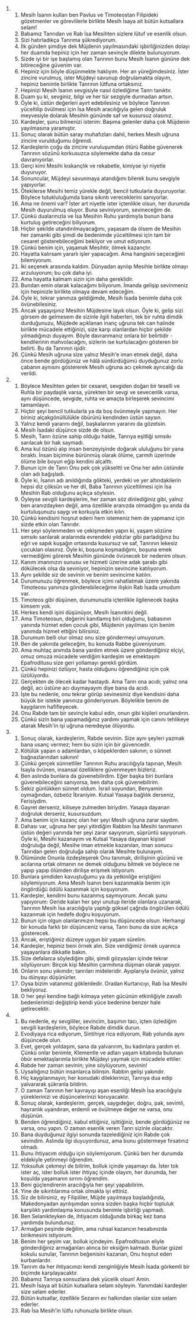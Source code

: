 <ol>
  <li>
    <ol>
      <li>Mesih İsanın kulları ben Pavlus ve Timoteostan Filipideki gözetmenler ve görevlilerle birlikte Mesih İsaya ait bütün kutsallara selam!</li>
      <li>Babamız Tanrıdan ve Rab İsa Mesihten sizlere lütuf ve esenlik olsun.</li>
      <li>Sizi hatırladıkça Tanrıma şükrediyorum.</li>
      <li>İlk günden şimdiye dek Müjdenin yayılmasındaki işbirliğinizden dolayı her duamda hepiniz için her zaman sevinçle dilekte bulunuyorum.</li>
      <li>Sizde iyi bir işe başlamış olan Tanrının bunu Mesih İsanın gününe dek bitireceğine güvenim var.</li>
      <li>Hepiniz için böyle düşünmekte haklıyım. Her an yüreğimdesiniz. İster zincire vurulmuş, ister Müjdeyi savunup doğrulamakta olayım, hepiniz benimle birlikte Tanrının lütfuna ortaksınız.</li>
      <li>Hepinizi Mesih İsanın sevgisiyle nasıl özlediğime Tanrı tanıktır.</li>
      <li>Duam şu ki, sevginiz, bilgi ve her tür sezgiyle durmadan artsın.</li>
      <li>Öyle ki, üstün değerleri ayırt edebilesiniz ve böylece Tanrının yüceltilip övülmesi için İsa Mesih aracılığıyla gelen doğruluk meyvesiyle dolarak Mesihin gününde saf ve kusursuz olasınız.</li>
      <li>Kardeşler, şunu bilmenizi isterim: Başıma gelenler daha çok Müjdenin yayılmasına yaramıştır.</li>
      <li>Sonuç olarak bütün saray muhafızları dahil, herkes Mesih uğruna zincire vurulduğumu öğrendi.</li>
      <li>Kardeşlerin çoğu da zincire vuruluşumdan ötürü Rabbe güvenerek Tanrının sözünü korkusuzca söylemekte daha da cesur davranıyorlar.</li>
      <li>Gerçi kimi Mesihi kıskançlık ve rekabetle, kimiyse iyi niyetle duyuruyor.</li>
      <li>Sonuncular, Müjdeyi savunmaya atandığımı bilerek bunu sevgiyle yapıyorlar.</li>
      <li>Ötekilerse Mesihi temiz yürekle değil, bencil tutkularla duyuruyorlar. Böylece tutukluluğumda bana sıkıntı vereceklerini sanıyorlar.</li>
      <li>Ama ne önemi var? İster art niyetle ister içtenlikle olsun, her durumda Mesih duyurulmuş oluyor. Buna seviniyorum, sevineceğim de.</li>
      <li>Çünkü dualarınızla ve İsa Mesihin Ruhu yardımıyla bunun bana kurtuluş getireceğini biliyorum.</li>
      <li>Hiçbir şekilde utandırılmayacağımı, yaşasam da ölsem de Mesihin her zamanki gibi şimdi de bedenimde yüceltilmesi için tam bir cesaret gösterebileceğimi bekliyor ve umut ediyorum.</li>
      <li>Çünkü benim için, yaşamak Mesihtir, ölmek kazançtır.</li>
      <li>Hayatta kalırsam yararlı işler yapacağım. Ama hangisini seçeceğimi bilemiyorum.</li>
      <li>İki seçenek arasında kaldım. Dünyadan ayrılıp Mesihle birlikte olmayı arzuluyorum; bu çok daha iyi.</li>
      <li>Ama hayatta kalmam sizin için daha gereklidir.</li>
      <li>Bundan emin olarak kalacağımı biliyorum. İmanda gelişip sevinmeniz için hepinizle birlikte olmaya devam edeceğim.</li>
      <li>Öyle ki, tekrar yanınıza geldiğimde, Mesih İsada benimle daha çok övünebilesiniz.</li>
      <li>Ancak yaşayışınız Mesihin Müjdesine layık olsun. Öyle ki, gelip sizi görsem de gelmesem de sizinle ilgili haberleri, tek bir ruhta dimdik durduğunuzu, Müjdede açıklanan inanç uğruna tek can halinde birlikte mücadele ettiğinizi, size karşı olanlardan hiçbir şekilde yılmadığınızı duyayım. Böyle davranmanız onlara bir belirtidir - kendilerinin mahvolacağını, sizlerin ise kurtulacağını gösteren bir belirti. Bu da Tanrının işidir.</li>
      <li>Çünkü Mesih uğruna size yalnız Mesih'e iman etmek değil, daha önce bende gördüğünüz ve hâlâ sürdürdüğümü duyduğunuz zorlu çabanın aynısını göstererek Mesih uğruna acı çekmek ayrıcalığı da verildi.</li>
    </ol>
  </li>
  <li>
    <ol>
      <li>Böylece Mesihten gelen bir cesaret, sevgiden doğan bir teselli ve Ruhla bir paydaşlık varsa, yürekten bir sevgi ve sevecenlik varsa, aynı düşüncede, sevgide, ruhta ve amaçta birleşerek sevincimi tamamlayın.</li>
      <li>Hiçbir şeyi bencil tutkularla ya da boş övünmeyle yapmayın. Her biriniz alçakgönüllülükle öbürünü kendinden üstün saysın.</li>
      <li>Yalnız kendi yararını değil, başkalarının yararını da gözetsin.</li>
      <li>Mesih İsadaki düşünce sizde de olsun.</li>
      <li>Mesih, Tanrı özüne sahip olduğu halde, Tanrıya eşitliği sımsıkı sarılacak bir hak saymadı.</li>
      <li>Ama kul özünü alıp insan benzeyişinde doğarak ululuğunu bir yana bıraktı. İnsan biçimine bürünmüş olarak ölüme, çarmıh üzerinde ölüme bile boyun eğip kendini alçalttı.</li>
      <li>Bunun için de Tanrı Onu pek çok yükseltti ve Ona her adın üstünde olan adı bağışladı.</li>
      <li>Öyle ki, İsanın adı anıldığında gökteki, yerdeki ve yer altındakilerin hepsi diz çöksün ve her dil, Baba Tanrının yüceltilmesi için İsa Mesihin Rab olduğunu açıkça söylesin.</li>
      <li>Öyleyse sevgili kardeşlerim, her zaman söz dinlediğiniz gibi, yalnız ben aranızdayken değil, ama özellikle aranızda olmadığım şu anda da kurtuluşunuzu saygı ve korkuyla etkin kılın.</li>
      <li>Çünkü kendisini hoşnut edeni hem istemeniz hem de yapmanız için sizde etkin olan Tanrıdır.</li>
      <li>Her şeyi söylenmeden ve çekişmeden yapın ki, yaşam sözüne sımsıkı sarılarak aralarında evrendeki yıldızlar gibi parladığınız bu eğri ve sapık kuşağın ortasında kusursuz ve saf, Tanrının lekesiz çocukları olasınız. Öyle ki, boşuna koşmadığımı, boşuna emek vermediğimi görerek Mesihin gününde övünecek bir nedenim olsun.</li>
      <li>Kanım imanınızın sunusu ve hizmeti üzerine adak şarabı gibi dökülecek olsa da seviniyor, hepinizin sevincine katılıyorum.</li>
      <li>Aynı şekilde siz de sevinin ve benim sevincime katılın.</li>
      <li>Durumunuzu öğrenmek, böylece içimi rahatlatmak üzere yakında Timoteosu yanınıza gönderebileceğime ilişkin Rab İsada umudum var.</li>
      <li>Timoteos gibi düşünen, durumunuzla içtenlikle ilgilenecek başka kimsem yok.</li>
      <li>Herkes kendi işini düşünüyor, Mesih İsanınkini değil.</li>
      <li>Ama Timoteosun, değerini kanıtlamış biri olduğunu, babasının yanında hizmet eden çocuk gibi, Müjdenin yayılması için benim yanımda hizmet ettiğini bilirsiniz.</li>
      <li>Durumum belli olur olmaz onu size göndermeyi umuyorum.</li>
      <li>Ben de yakında geleceğim, bu konuda Rabbe güveniyorum.</li>
      <li>Ama muhtaç anımda bana yardım etmek üzere gönderdiğiniz elçiyi, omuz omuza mücadele verdiğim kardeşim ve emektaşım Epafroditusu size geri yollamayı gerekli gördüm.</li>
      <li>Çünkü hepinizi özlüyor, hasta olduğunu öğrendiğiniz için çok üzülüyordu.</li>
      <li>Gerçekten de ölecek kadar hastaydı. Ama Tanrı ona acıdı; yalnız ona değil, acı üstüne acı duymayayım diye bana da acıdı.</li>
      <li>İşte bu nedenle, onu tekrar görüp sevinesiniz diye kendisini daha büyük bir istekle yanınıza gönderiyorum. Böylelikle benim de kaygılarım hafifleyecek.</li>
      <li>Onu Rabde tam bir sevinçle kabul edin, onun gibi kişileri onurlandırın.</li>
      <li>Çünkü sizin bana yapamadığınız yardımı yapmak için canını tehlikeye atarak Mesih'in işi uğruna neredeyse ölüyordu.</li>
    </ol>
  </li>
  <li>
    <ol>
      <li>Sonuç olarak, kardeşlerim, Rabde sevinin. Size aynı şeyleri yazmak bana usanç vermez; hem bu sizin için bir güvencedir.</li>
      <li>Kötülük yapan o adamlardan, o köpeklerden sakının; o sünnet bağnazlarından sakının!</li>
      <li>Çünkü gerçek sünnetliler Tanrının Ruhu aracılığıyla tapınan, Mesih İsayla övünen, insansal özelliklere güvenmeyen bizleriz.</li>
      <li>Ben aslında bunlara da güvenebilirdim. Eğer başka biri bunlara güvenebileceğini sanıyorsa, ben daha çok güvenebilirim.</li>
      <li>Sekiz günlükken sünnet oldum. İsrail soyundan, Benyamin oymağından, özbeöz İbraniyim. Kutsal Yasaya bağlılık derseniz, Ferisiydim.</li>
      <li>Gayret derseniz, kiliseye zulmeden biriydim. Yasaya dayanan doğruluk derseniz, kusursuzdum.</li>
      <li>Ama benim için kazanç olan her şeyi Mesih uğruna zarar saydım.</li>
      <li>Dahası var, uğruna her şeyi yitirdiğim Rabbim İsa Mesihi tanımanın üstün değeri yanında her şeyi zarar sayıyorum, süprüntü sayıyorum. Öyle ki, Mesihi kazanayım ve Kutsal Yasaya dayanan kişisel doğruluğa değil, Mesihe iman etmekle kazanılan, iman sonucu Tanrıdan gelen doğruluğa sahip olarak Mesihte bulunayım.</li>
      <li>Ölümünde Onunla özdeşleşerek Onu tanımak, dirilişinin gücünü ve acılarına ortak olmanın ne demek olduğunu bilmek ve böylece ne yapıp yapıp ölümden dirilişe erişmek istiyorum.</li>
      <li>Bunlara şimdiden kavuştuğumu ya da yetkinliğe eriştiğimi söylemiyorum. Ama Mesih İsanın beni kazanmakla benim için öngördüğü ödülü kazanmak için koşuyorum.</li>
      <li>Kardeşler, kendimi bunu kazanmış saymıyorum. Ancak şunu yapıyorum: Geride kalan her şeyi unutup ileride olanlara uzanarak, Tanrının Mesih İsa aracılığıyla yaptığı göksel çağrıda öngörülen ödülü kazanmak için hedefe doğru koşuyorum.</li>
      <li>Bunun için olgun olanlarımızın hepsi bu düşüncede olsun. Herhangi bir konuda farklı bir düşünceniz varsa, Tanrı bunu da size açıkça gösterecek.</li>
      <li>Ancak, eriştiğimiz düzeye uygun bir yaşam sürelim.</li>
      <li>Kardeşler, hepiniz beni örnek alın. Size verdiğimiz örnek uyarınca yaşayanlara dikkatle bakın.</li>
      <li>Size defalarca söylediğim gibi, şimdi gözyaşları içinde tekrar söylüyorum: Birçok kişi Mesihin çarmıhına düşman olarak yaşıyor.</li>
      <li>Onların sonu yıkımdır; tanrıları mideleridir. Ayıplarıyla övünür, yalnız bu dünyayı düşünürler.</li>
      <li>Oysa bizim vatanımız göklerdedir. Oradan Kurtarıcıyı, Rab İsa Mesihi bekliyoruz.</li>
      <li>O her şeyi kendine bağlı kılmaya yeten gücünün etkinliğiyle zavallı bedenlerimizi değiştirip kendi yüce bedenine benzer hale getirecektir.</li>
    </ol>
  </li>
  <li>
    <ol>
      <li>Bu nedenle, ey sevgililer, sevincim, başımın tacı, içten özlediğim sevgili kardeşlerim, böylece Rabde dimdik durun.</li>
      <li>Evodiyaya rica ediyorum, Sintihiye rica ediyorum, Rab yolunda aynı düşüncede olun.</li>
      <li>Evet, gerçek yoldaşım, sana da yalvarırım, bu kadınlara yardım et. Çünkü onlar benimle, Klementle ve adları yaşam kitabında bulunan öbür emektaşlarımla birlikte Müjdeyi yaymak için mücadele ettiler.</li>
      <li>Rabde her zaman sevinin; yine söylüyorum, sevinin!</li>
      <li>Uysallığınız bütün insanlarca bilinsin. Rabbin gelişi yakındır.</li>
      <li>Hiç kaygılanmayın; her konudaki dileklerinizi, Tanrıya dua edip yalvararak şükranla bildirin.</li>
      <li>O zaman Tanrının her kavrayışı aşan esenliği Mesih İsa aracılığıyla yüreklerinizi ve düşüncelerinizi koruyacaktır.</li>
      <li>Sonuç olarak, kardeşlerim, gerçek, saygıdeğer, doğru, pak, sevimli, hayranlık uyandıran, erdemli ve övülmeye değer ne varsa, onu düşünün.</li>
      <li>Benden öğrendiğiniz, kabul ettiğiniz, işittiğiniz, bende gördüğünüz ne varsa, onu yapın. O zaman esenlik veren Tanrı sizinle olacaktır.</li>
      <li>Bana duyduğunuz ilgiyi sonunda tazelediğiniz için Rabde çok sevindim. Aslında ilgi duyuyordunuz, ama bunu göstermeye fırsatınız olmadı.</li>
      <li>Bunu ihtiyacım olduğu için söylemiyorum. Çünkü ben her durumda eldekiyle yetinmeyi öğrendim.</li>
      <li>Yoksulluk çekmeyi de bilirim, bolluk içinde yaşamayı da. İster tok ister aç, ister bolluk ister ihtiyaç içinde olayım, her durumda, her koşulda yaşamanın sırrını öğrendim.</li>
      <li>Beni güçlendirenin aracılığıyla her şeyi yapabilirim.</li>
      <li>Yine de sıkıntılarıma ortak olmakla iyi ettiniz.</li>
      <li>Siz de bilirsiniz, ey Filipililer, Müjde yayılmaya başladığında, Makedonyadan ayrılışımdan sonra sizden başka hiçbir topluluk karşılıklı yardımlaşma konusunda benimle işbirliği yapmadı.</li>
      <li>Ben Selanikteyken de, ihtiyacım olduğunda birkaç kez bana yardımda bulundunuz.</li>
      <li>Armağan peşinde değilim, ama ruhsal kazancın hesabınızda birikmesini istiyorum.</li>
      <li>Benim her şeyim var, bolluk içindeyim. Epafroditusun eliyle gönderdiğiniz armağanları alınca bir eksiğim kalmadı. Bunlar güzel kokulu sunular, Tanrının beğenisini kazanan, Onu hoşnut eden kurbanlardır.</li>
      <li>Tanrım da her ihtiyacınızı kendi zenginliğiyle Mesih İsada görkemli bir biçimde karşılayacaktır.</li>
      <li>Babamız Tanrıya sonsuzlara dek yücelik olsun! Amin.</li>
      <li>Mesih İsaya ait bütün kutsallara selam söyleyin. Yanımdaki kardeşler size selam ederler.</li>
      <li>Bütün kutsallar, özellikle Sezarın ev halkından olanlar size selam ederler.</li>
      <li>Rab İsa Mesih'in lütfu ruhunuzla birlikte olsun.</li>
    </ol>
  </li>
</ol>